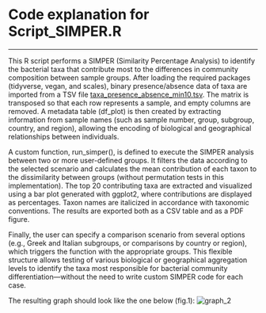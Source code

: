 # Code explanation for Script_SIMPER.R
-----------------------------------------

This R script performs a SIMPER (Similarity Percentage Analysis) to identify the bacterial taxa that contribute most to the differences in community composition between sample groups. After loading the required packages (tidyverse, vegan, and scales), binary presence/absence data of taxa are imported from a TSV file [taxa_presence_absence_min10.tsv](../data/taxa_presence_absence_min10.tsv). The matrix is transposed so that each row represents a sample, and empty columns are removed. A metadata table (df_plot) is then created by extracting information from sample names (such as sample number, group, subgroup, country, and region), allowing the encoding of biological and geographical relationships between individuals.

A custom function, run_simper(), is defined to execute the SIMPER analysis between two or more user-defined groups. It filters the data according to the selected scenario and calculates the mean contribution of each taxon to the dissimilarity between groups (without permutation tests in this implementation). The top 20 contributing taxa are extracted and visualized using a bar plot generated with ggplot2, where contributions are displayed as percentages. Taxon names are italicized in accordance with taxonomic conventions. The results are exported both as a CSV table and as a PDF figure.

Finally, the user can specify a comparison scenario from several options (e.g., Greek and Italian subgroups, or comparisons by country or region), which triggers the function with the appropriate groups. This flexible structure allows testing of various biological or geographical aggregation levels to identify the taxa most responsible for bacterial community differentiation—without the need to write custom SIMPER code for each case.

The resulting graph should look like the one below (fig.1): 
![graph_2](https://github.com/user-attachments/assets/90a74edc-a3b4-46bd-9b66-f01cabb11c94)


